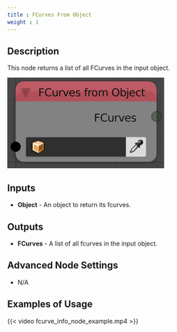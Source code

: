 ```yaml
---
title : FCurves From Object
weight : 1
---
```


## Description

This node returns a list of all FCurves in the input object.

![image](fcurves_from_object_node.png)

## Inputs

  - **Object** - An object to return its fcurves.

## Outputs

  - **FCurves** - A list of all fcurves in the input object.

## Advanced Node Settings

  - N/A

## Examples of Usage

{{< video fcurve_info_node_example.mp4 >}}
